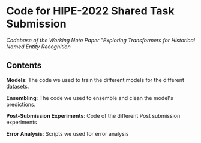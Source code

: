 # Code for HIPE-2022 Shared Task Submission
*Codebase of the Working Note Paper "Exploring Transformers for Historical Named Entity Recognition*

## Contents

**Models**: The code we used to train the different models for the different datasets.

**Ensembling**: The code we used to ensemble and clean the model's predictions.

**Post-Submission Experiments**: Code of the different Post submission experiments

**Error Analysis**: Scripts we used for error analysis